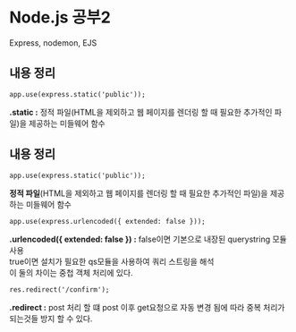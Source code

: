 # Node.js 공부2
Express, nodemon, EJS

내용 정리
-------------

    app.use(express.static('public'));

**.static :** 정적 파일(HTML을 제외하고 웹 페이지를 렌더링 할 때 필요한 추가적인 파일)을 제공하는 미들웨어 함수

## 내용 정리

    app.use(express.static('public'));

**정적 파일**(HTML을 제외하고 웹 페이지를 렌더링 할 때 필요한 추가적인 파일)을 제공하는 미들웨어 함수

    app.use(express.urlencoded({ extended: false }));

**.urlencoded({ extended: false }) :** false이면 기본으로 내장된 querystring 모듈 사용   
true이면 설치가 필요한 qs모듈을 사용하여 쿼리 스트링을 해석   
이 둘의 차이는 중첩 객체 처리에 있다.

    res.redirect('/confirm');
    
**.redirect :** post 처리 할 떄 post 이후 get요청으로 자동 변경 됨에 따라 중복 처리가 되는것들 방지 할 수 있다.
